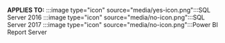 **APPLIES TO:** :::image type="icon" source="media/yes-icon.png":::SQL Server 2016 :::image type="icon" source="media/no-icon.png":::SQL Server 2017 :::image type="icon" source="media/no-icon.png":::Power BI Report Server